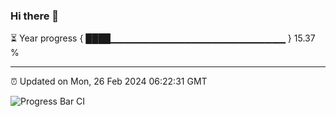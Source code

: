 ### Hi there 👋

⏳ Year progress { ████▁▁▁▁▁▁▁▁▁▁▁▁▁▁▁▁▁▁▁▁▁▁▁▁▁▁ } 15.37 %

---

⏰ Updated on Mon, 26 Feb 2024 06:22:31 GMT

![Progress Bar CI](https://github.com/ZhaoGui/ZhaoGui/workflows/Progress%20Bar%20CI/badge.svg)
